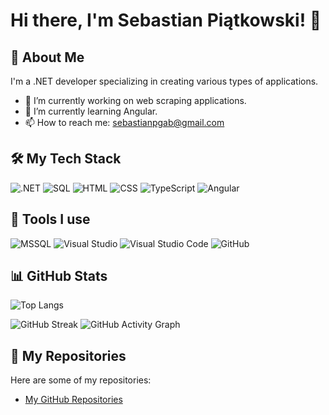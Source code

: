 # Hi there, I'm Sebastian Piątkowski! 👋

## 🚀 About Me
I'm a .NET developer specializing in creating various types of applications.

- 🔭 I’m currently working on web scraping applications.
- 🌱 I’m currently learning Angular.
- 📫 How to reach me: sebastianpgab@gmail.com

## 🛠 My Tech Stack
![.NET](https://img.shields.io/badge/.NET-512BD4?style=for-the-badge&logo=.net&logoColor=white)
![SQL](https://img.shields.io/badge/SQL-4479A1?style=for-the-badge&logo=sql&logoColor=white)
![HTML](https://img.shields.io/badge/HTML-E34F26?style=for-the-badge&logo=html5&logoColor=white)
![CSS](https://img.shields.io/badge/CSS-1572B6?style=for-the-badge&logo=css3&logoColor=white)
![TypeScript](https://img.shields.io/badge/TypeScript-007ACC?style=for-the-badge&logo=typescript&logoColor=white)
![Angular](https://img.shields.io/badge/Angular-DD0031?style=for-the-badge&logo=angular&logoColor=white)

## 🧰 Tools I use
![MSSQL](https://img.shields.io/badge/MSSQL-CC2927?style=for-the-badge&logo=microsoft-sql-server&logoColor=white)
![Visual Studio](https://img.shields.io/badge/Visual%20Studio-5C2D91?style=for-the-badge&logo=visual-studio&logoColor=white)
![Visual Studio Code](https://img.shields.io/badge/Visual%20Studio%20Code-0078d7?style=for-the-badge&logo=visual%20studio%20code&logoColor=white)
![GitHub](https://img.shields.io/badge/GitHub-181717?style=for-the-badge&logo=github&logoColor=white)

## 📊 GitHub Stats
![Top Langs](https://github-readme-stats.vercel.app/api/top-langs/?username=sebastianpgab&layout=compact&theme=radical)

![GitHub Streak](https://github-readme-streak-stats.herokuapp.com/?user=sebastianpgab&theme=radical)
![GitHub Activity Graph](https://activity-graph.herokuapp.com/graph?username=sebastianpgab&theme=radical)

## 🔗 My Repositories
Here are some of my repositories:
- [My GitHub Repositories](https://github.com/sebastianpgab?tab=repositories)
